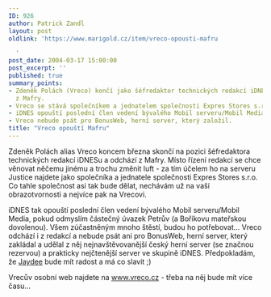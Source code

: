 ```yaml
---
ID: 926
author: Patrick Zandl
layout: post
oldlink: 'https://www.marigold.cz/item/vreco-opousti-mafru

  '
post_date: 2004-03-17 15:00:00
post_excerpt: ''
published: true
summary_points:
- Zdeněk Polách (Vreco) končí jako šéfredaktor technických redakcí iDNESu a odchází
  z Mafry.
- Vreco se stává společníkem a jednatelem společnosti Expres Stores s.r.o.
- iDNES opouští poslední člen vedení bývalého Mobil serveru/Mobil Media.
- Vreco nebude psát pro BonusWeb, herní server, který založil.
title: "Vreco opouští Mafru"
---
```


<p>
Zdeněk Polách alias Vreco koncem března skončí na pozici šéfredaktora technických redakcí iDNESu a odchází z Mafry. Místo řízení redakcí se chce věnovat něčemu jinému a trochu změnit luft - za tím účelem ho na serveru Justice najdete jako společníka a jednatele společnosti Expres Stores s.r.o. Co tahle společnost asi tak bude dělat, nechávám už na vaší obrazotvornosti a nejvíce pak na Vrecovi. </p>

<p>
iDNES tak opouští poslední člen vedení bývalého Mobil serveru/Mobil Media, pokud odmyslím částečný úvazek Petrův (a Boříkovu mateřskou dovolenou).&#160;Všem zúčastněným mnoho štěstí, budou ho potřebovat... Vreco odchází i z redakcí a nebude psát ani pro BonusWeb, herní server, který zakládal a udělal z něj nejnavštěvovanější český herní server (se značnou rezervou) a prakticky nejčtenější server ve skupině iDNES. Předpokladám, že <A href="http://games.tiscali.cz/" target=_blank>Jaydee</A> bude mít radost a má co slavit ;)</p>

<p>
Vrecův osobní web najdete na <A href="http://www.vreco.cz/">www.vreco.cz</A> - třeba na něj bude mít více času...</p>